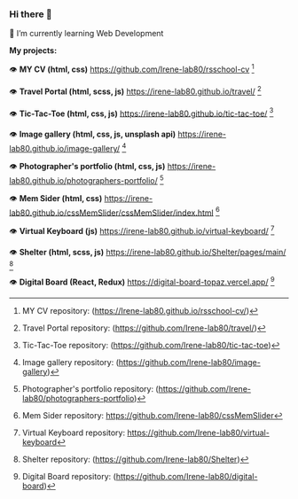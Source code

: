 ### Hi there 👋
🔭 I’m currently learning Web Development

**My projects:**

👁️ **MY CV (html, css)** https://github.com/Irene-lab80/rsschool-cv [^1]

👁️ **Travel Portal (html, scss, js)** https://irene-lab80.github.io/travel/ [^2]

👁️ **Tic-Tac-Toe (html, css, js)** https://irene-lab80.github.io/tic-tac-toe/ [^3]

👁️ **Image gallery (html, css, js, unsplash api)** https://irene-lab80.github.io/image-gallery/  [^4]

👁️ **Photographer's portfolio (html, css, js)** https://irene-lab80.github.io/photographers-portfolio/ [^5]

👁️ **Mem Sider (html, css)** https://irene-lab80.github.io/cssMemSlider/cssMemSlider/index.html [^6]

👁️ **Virtual Keyboard (js)** https://irene-lab80.github.io/virtual-keyboard/ [^7]

👁️ **Shelter (html, scss, js)** https://irene-lab80.github.io/Shelter/pages/main/ [^8]

👁️ **Digital Board (React, Redux)** https://digital-board-topaz.vercel.app/ [^9]

[^1]: MY CV repository: (https://Irene-lab80.github.io/rsschool-cv/)

[^2]: Travel Portal repository: (https://github.com/Irene-lab80/travel/)

[^3]: Tic-Tac-Toe repository: (https://github.com/Irene-lab80/tic-tac-toe)

[^4]: Image gallery repository: (https://github.com/Irene-lab80/image-gallery)

[^5]: Photographer's portfolio repository: (https://github.com/Irene-lab80/photographers-portfolio)

[^6]: Mem Sider repository: https://github.com/Irene-lab80/cssMemSlider

[^7]: Virtual Keyboard repository: https://github.com/Irene-lab80/virtual-keyboard

[^8]: Shelter repository: (https://github.com/Irene-lab80/Shelter)

[^9]: Digital Board repository: (https://github.com/Irene-lab80/digital-board)

<!--
**Irene-lab80/Irene-lab80** is a ✨ _special_ ✨ repository because its `README.md` (this file) appears on your GitHub profile.

Here are some ideas to get you started:

- 🔭 I’m currently working on ...
- 👯 I’m looking to collaborate on ...
- 🤔 I’m looking for help with ...
- 💬 Ask me about ...
- 📫 How to reach me: ...
- 😄 Pronouns: ...
- ⚡ Fun fact: ...
-->
